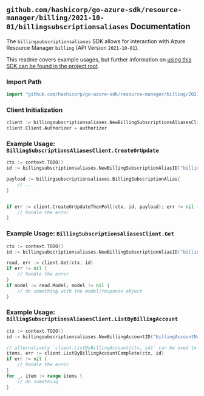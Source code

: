 
## `github.com/hashicorp/go-azure-sdk/resource-manager/billing/2021-10-01/billingsubscriptionsaliases` Documentation

The `billingsubscriptionsaliases` SDK allows for interaction with Azure Resource Manager `billing` (API Version `2021-10-01`).

This readme covers example usages, but further information on [using this SDK can be found in the project root](https://github.com/hashicorp/go-azure-sdk/tree/main/docs).

### Import Path

```go
import "github.com/hashicorp/go-azure-sdk/resource-manager/billing/2021-10-01/billingsubscriptionsaliases"
```


### Client Initialization

```go
client := billingsubscriptionsaliases.NewBillingSubscriptionsAliasesClientWithBaseURI("https://management.azure.com")
client.Client.Authorizer = authorizer
```


### Example Usage: `BillingSubscriptionsAliasesClient.CreateOrUpdate`

```go
ctx := context.TODO()
id := billingsubscriptionsaliases.NewBillingSubscriptionAliasID("billingAccountName", "billingSubscriptionAliasName")

payload := billingsubscriptionsaliases.BillingSubscriptionAlias{
	// ...
}


if err := client.CreateOrUpdateThenPoll(ctx, id, payload); err != nil {
	// handle the error
}
```


### Example Usage: `BillingSubscriptionsAliasesClient.Get`

```go
ctx := context.TODO()
id := billingsubscriptionsaliases.NewBillingSubscriptionAliasID("billingAccountName", "billingSubscriptionAliasName")

read, err := client.Get(ctx, id)
if err != nil {
	// handle the error
}
if model := read.Model; model != nil {
	// do something with the model/response object
}
```


### Example Usage: `BillingSubscriptionsAliasesClient.ListByBillingAccount`

```go
ctx := context.TODO()
id := billingsubscriptionsaliases.NewBillingAccountID("billingAccountName")

// alternatively `client.ListByBillingAccount(ctx, id)` can be used to do batched pagination
items, err := client.ListByBillingAccountComplete(ctx, id)
if err != nil {
	// handle the error
}
for _, item := range items {
	// do something
}
```
